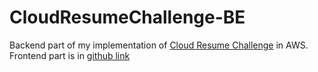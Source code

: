 # CloudResumeChallenge-BE
Backend part of my implementation of [Cloud Resume Challenge](https://cloudresumechallenge.dev/) in AWS. Frontend part is in [github link](https://github.com/LenaAn/CloudResumeChallenge-Frontend)
